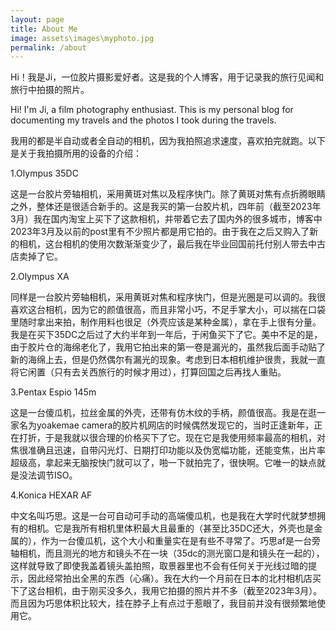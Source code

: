 ```yaml
---
layout: page
title: About Me
image: assets\images\myphoto.jpg
permalink: /about
---
```


Hi！我是Ji，一位胶片摄影爱好者。这是我的个人博客，用于记录我的旅行见闻和旅行中拍摄的照片。

Hi! I'm Ji, a film photography enthusiast. This is my personal blog for documenting my travels and the photos I took during the travels.

我用的都是半自动或者全自动的相机，因为我拍照追求速度，喜欢拍完就跑。以下是关于我拍摄所用的设备的介绍：

1.Olympus 35DC

这是一台胶片旁轴相机，采用黄斑对焦以及程序快门。除了黄斑对焦有点折腾眼睛之外，整体还是很适合新手的。这是我买的第一台胶片机，四年前（截至2023年3月）我在国内淘宝上买下了这款相机，并带着它去了国内外的很多城市，博客中2023年3月及以前的post里有不少照片都是用它拍的。由于我在之后又购入了新的相机，这台相机的使用次数渐渐变少了，最后我在毕业回国前托付别人带去中古店卖掉了它。

2.Olympus XA

同样是一台胶片旁轴相机，采用黄斑对焦和程序快门，但是光圈是可以调的。我很喜欢这台相机，因为它的颜值很高，而且非常小巧，不足手掌大小，可以揣在口袋里随时拿出来拍，制作用料也很足（外壳应该是某种金属），拿在手上很有分量。我是在买下35DC之后过了大约半年到一年后，于闲鱼买下了它。美中不足的是，由于胶片仓的海绵老化了，我用它拍出来的第一卷是漏光的，虽然我后面手动贴了新的海绵上去，但是仍然偶尔有漏光的现象。考虑到日本相机维护很贵，我就一直将它闲置（只有去关西旅行的时候才用过），打算回国之后再找人重贴。

3.Pentax Espio 145m

这是一台傻瓜机，拉丝金属的外壳，还带有仿木纹的手柄，颜值很高。我是在逛一家名为yoakemae camera的胶片机网店的时候偶然发现它的，当时正逢新年，正在打折，于是我就以很合理的价格买下了它。现在它是我使用频率最高的相机，对焦很准确且迅速，自带闪光灯、日期打印功能以及伪宽幅功能，还能变焦，出片率超级高，拿起来无脑按快门就可以了，啪一下就拍完了，很快啊。它唯一的缺点就是没法调节ISO。

4.Konica HEXAR AF

中文名叫巧思。这是一台可自动可手动的高端傻瓜机，也是我在大学时代就梦想拥有的相机。它是我所有相机里体积最大且最重的（甚至比35DC还大，外壳也是金属的），作为一台傻瓜机，这个大小和重量实在是有些不寻常了。巧思af是一台旁轴相机，而且测光的地方和镜头不在一块（35dc的测光窗口是和镜头在一起的），这样就导致了即使我盖着镜头盖拍照，取景器里也不会有任何关于光线过暗的提示，因此经常拍出全黑的东西（心痛）。我在大约一个月前在日本的北村相机店买下了这台相机，由于刚买没多久，我用它拍摄的照片并不多（截至2023年3月）。而且因为巧思体积比较大，挂在脖子上有点过于惹眼了，我目前并没有很频繁地使用它。
